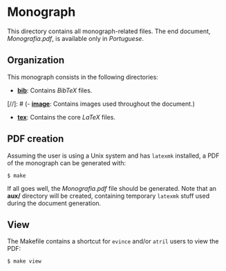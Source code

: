 # Monograph

This directory contains all monograph-related files. The end document,
*Monografia.pdf*, is available only in *Portuguese*.

## Organization

This monograph consists in the following directories:

- [**bib**](bib/): Contains *BibTeX* files.

[//]: # (- [**image**](image/): Contains images used throughout the document.)

- [**tex**](tex/): Contains the core *LaTeX* files.

## PDF creation

Assuming the user is using a Unix system and has `latexmk` installed, a PDF of the
monograph can be generated with:

    $ make

If all goes well, the *Monografia.pdf* file should be generated. Note that an
**aux/** directory will be created, containing temporary `latexmk` stuff used during
the document generation.

## View

The Makefile contains a shortcut for `evince` and/or `atril` users to view the PDF:

    $ make view
